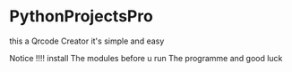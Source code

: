 # PythonProjectsPro
this a Qrcode Creator
it's simple and easy

Notice !!!!
install The modules before u run The programme and good luck
